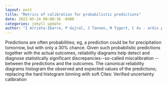 ```yaml
--- 
layout: post 
title: "Metrics of calibration for probabilistic predictions" 
date: 2022-05-24 00:00:36 -0400 
categories: jekyll update 
author: "I Arrieta-Ibarra, P Gujral, J Tannen, M Tygert, C Xu - arXiv preprint arXiv:2205.09680, 2022" 
--- 
```

Predictions are often probabilities; eg, a prediction could be for precipitation tomorrow, but with only a 30% chance. Given such probabilistic predictions together with the actual outcomes, reliability diagrams help detect and diagnose statistically significant discrepancies--so-called miscalibration --between the predictions and the outcomes. The canonical reliability diagrams histogram the observed and expected values of the predictions; replacing the hard histogram binning with soft Cites: Verified uncertainty calibration